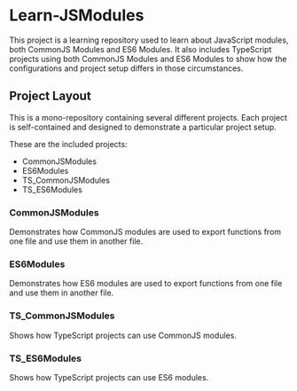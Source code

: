 # Learn-JSModules

This project is a learning repository used to learn about JavaScript modules, both CommonJS Modules and ES6 Modules. It also includes TypeScript projects using both CommonJS Modules and ES6 Modules to show how the configurations and project setup differs in those circumstances.

## Project Layout

This is a mono-repository containing several different projects. Each project is self-contained and designed to demonstrate a particular project setup.

These are the included projects:
* CommonJSModules
* ES6Modules
* TS_CommonJSModules
* TS_ES6Modules

### CommonJSModules

Demonstrates how CommonJS modules are used to export functions from one file and use them in another file.

### ES6Modules

Demonstrates how ES6 modules are used to export functions from one file and use them in another file.

### TS_CommonJSModules

Shows how TypeScript projects can use CommonJS modules.

### TS_ES6Modules

Shows how TypeScript projects can use ES6 modules.

